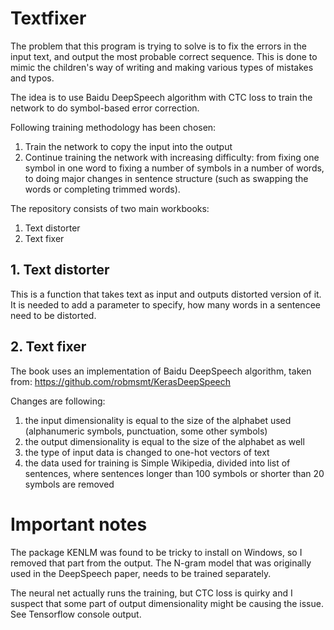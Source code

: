 # Textfixer

The problem that this program is trying to solve is to fix the errors in the input text, and output the most probable correct sequence.
This is done to mimic the children's way of writing and making various types of mistakes and typos.

The idea is to use Baidu DeepSpeech algorithm with CTC loss to train the network to do symbol-based error correction.

Following training methodology has been chosen:

1) Train the network to copy the input into the output
2) Continue training the network with increasing difficulty: from fixing one symbol in one word to fixing a number of symbols in a number of words, to doing major changes in sentence structure (such as swapping the words or completing trimmed words).

The repository consists of two main workbooks:

1) Text distorter
2) Text fixer

## 1. Text distorter

This is a function that takes text as input and outputs distorted version of it. It is needed to add a parameter to specify, how many words in a sentencee need to be distorted.

## 2. Text fixer

The book uses an implementation of Baidu DeepSpeech algorithm, taken from: https://github.com/robmsmt/KerasDeepSpeech

Changes are following: 

1) the input dimensionality is equal to the size of the alphabet used (alphanumeric symbols, punctuation, some other symbols)
2) the output dimensionality is equal to the size of the alphabet as well
3) the type of input data is changed to one-hot vectors of text
4) the data used for training is Simple Wikipedia, divided into list of sentences, where sentences longer than 100 symbols or shorter than 20 symbols are removed

# Important notes
The package KENLM was found to be tricky to install on Windows, so I removed that part from the output. The N-gram model that was originally used in the DeepSpeech paper, needs to be trained separately.

The neural net actually runs the training, but CTC loss is quirky and I suspect that some part of output dimensionality might be causing the issue. See Tensorflow console output.
